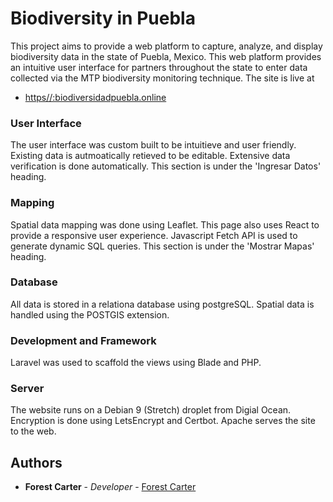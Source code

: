 # Biodiversity in Puebla

This project aims to provide a web platform to capture, analyze, and display biodiversity data in the state of Puebla, Mexico. This web platform provides an intuitive user interface for partners throughout the state to enter data collected via the MTP biodiversity monitoring technique. The site is live at
* [https//:biodiversidadpuebla.online](https//:biodiversidadpuebla.online)

### User Interface

The user interface was custom built to be intuitieve and user friendly. Existing data is autmoatically retieved to be editable. Extensive data verification is done automatically.
This section is under the 'Ingresar Datos' heading.


### Mapping
Spatial data mapping was done using Leaflet. This page also uses React to provide a responsive user experience. Javascript Fetch API is used to generate dynamic SQL queries. This section is under the 'Mostrar Mapas' heading.

### Database

All data is stored in a relationa database using postgreSQL. Spatial data is handled using the POSTGIS extension.  

### Development and Framework

Laravel was used to scaffold the views using Blade and PHP. 


### Server

The website runs on a Debian 9 (Stretch) droplet from Digial Ocean. Encryption is done using LetsEncrypt and Certbot. Apache serves the site to the web. 




 

## Authors

* **Forest Carter** - *Developer* - [Forest Carter](https://github.com/forestcarter)
